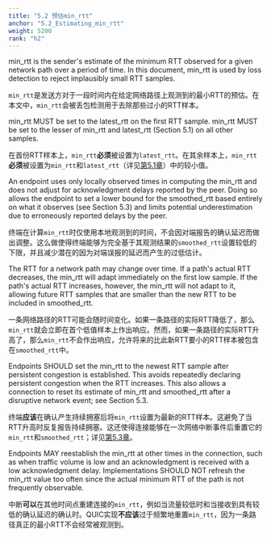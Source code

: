 ```yaml
---
title: "5.2 预估min_rtt"
anchor: "5.2_Estimating_min_rtt"
weight: 5200
rank: "h2"
---
```


min_rtt is the sender's estimate of the minimum RTT observed for a given network path over a period of time. In this document, min_rtt is used by loss detection to reject implausibly small RTT samples.

`min_rtt`是发送方对于一段时间内在给定网络路径上观测到的最小RTT的预估。在本文中，`min_rtt`会被丢包检测用于去除那些过小的RTT样本。

min_rtt MUST be set to the latest_rtt on the first RTT sample. min_rtt MUST be set to the lesser of min_rtt and latest_rtt (Section 5.1) on all other samples.

在首份RTT样本上，`min_rtt`**必须**被设置为`latest_rtt`。在其余样本上，`min_rtt`**必须**被设置为`min_rtt`和`latest_rtt`（详见[第5.1章]()）中的较小值。

An endpoint uses only locally observed times in computing the min_rtt and does not adjust for acknowledgment delays reported by the peer. Doing so allows the endpoint to set a lower bound for the smoothed_rtt based entirely on what it observes (see Section 5.3) and limits potential underestimation due to erroneously reported delays by the peer.

终端在计算`min_rtt`时仅使用本地观测到的时间，不会因对端报告的确认延迟而做出调整。这么做使得终端能够为完全基于其观测结果的`smoothed_rtt`设置较低的下限，并且减少潜在的因为对端误报的延迟而产生的过低估计。

The RTT for a network path may change over time. If a path's actual RTT decreases, the min_rtt will adapt immediately on the first low sample. If the path's actual RTT increases, however, the min_rtt will not adapt to it, allowing future RTT samples that are smaller than the new RTT to be included in smoothed_rtt.

一条网络路径的RTT可能会随时间变化。如果一条路径的实际RTT降低了，那么`min_rtt`就会立即在首个低值样本上作出响应。然而，如果一条路径的实际RTT升高了，那么`min_rtt`不会作出响应，允许将来的比此新RTT要小的RTT样本被包含在`smoothed_rtt`中。

Endpoints SHOULD set the min_rtt to the newest RTT sample after persistent congestion is established. This avoids repeatedly declaring persistent congestion when the RTT increases. This also allows a connection to reset its estimate of min_rtt and smoothed_rtt after a disruptive network event; see Section 5.3.

终端**应该**在确认产生持续拥塞后将`min_rtt`设置为最新的RTT样本。这避免了当RTT升高时反复报告持续拥塞。这还使得连接能够在一次网络中断事件后重置它的`min_rtt`和`smoothed_rtt`；详见[第5.3章]()。

Endpoints MAY reestablish the min_rtt at other times in the connection, such as when traffic volume is low and an acknowledgment is received with a low acknowledgment delay. Implementations SHOULD NOT refresh the min_rtt value too often since the actual minimum RTT of the path is not frequently observable.

中断**可以**在其他时间点重建连接的`min_rtt`，例如当流量较低时和当接收到具有较低的确认延迟的确认时。QUIC实现**不应该**过于频繁地重置`min_rtt`，因为一条路径真正的最小RTT不会经常被观测到。
